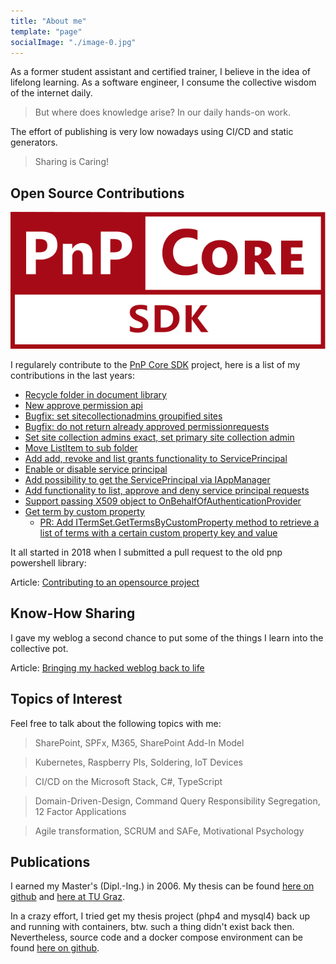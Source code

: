 ```yaml
---
title: "About me"
template: "page"
socialImage: "./image-0.jpg"
---
```


As a former student assistant and certified trainer, I believe in the idea of lifelong learning.
As a software engineer, I consume the collective wisdom of the internet daily.
> But where does knowledge arise? In our daily hands-on work.

The effort of publishing is very low nowadays using CI/CD and static generators.

> Sharing is Caring!

## Open Source Contributions

![Logo](./logo.svg)

I regularely contribute to the [PnP Core SDK](https://github.com/pnp/pnpcore) project, here is a list of my contributions in the last years:

- [Recycle folder in document library](https://github.com/pnp/pnpcore/pull/1620)
- [New approve permission api](https://github.com/pnp/pnpcore/pull/1479)
- [Bugfix: set sitecollectionadmins groupified sites](https://github.com/pnp/pnpcore/pull/1323)
- [Bugfix: do not return already approved permissionrequests](https://github.com/pnp/pnpcore/pull/1202)
- [Set site collection admins exact, set primary site collection admin](https://github.com/pnp/pnpcore/pull/1184)
- [Move ListItem to sub folder](https://github.com/pnp/pnpcore/pull/1146)
- [Add add, revoke and list grants functionality to ServicePrincipal](https://github.com/pnp/pnpcore/pull/1132)
- [Enable or disable service principal](https://github.com/pnp/pnpcore/pull/1117)
- [Add possibility to get the ServicePrincipal via IAppManager](https://github.com/pnp/pnpcore/pull/1116)
- [Add functionality to list, approve and deny service principal requests](https://github.com/pnp/pnpcore/pull/1100)
- [Support passing X509 object to OnBehalfOfAuthenticationProvider](https://github.com/pnp/pnpcore/pull/1047)
- [Get term by custom property](/posts/getting-term-using-custom-a-property-value-with-pnpcore/)
  - [PR: Add ITermSet.GetTermsByCustomProperty method to retrieve a list of terms with a certain custom property key and value](https://github.com/pnp/pnpcore/pull/1021)

It all started in 2018 when I submitted a pull request to the old pnp powershell library:

Article: [Contributing to an opensource project](/posts/contributing-to-an-opensource-project/)

## Know-How Sharing

I gave my weblog a second chance to put some of the things I learn into the collective pot.

Article: [Bringing my hacked weblog back to life](/posts/bringing-my-hacked-weblog-back-to-life/)

## Topics of Interest

Feel free to talk about the following topics with me:

> SharePoint, SPFx, M365, SharePoint Add-In Model

> Kubernetes, Raspberry PIs, Soldering, IoT Devices

> CI/CD on the Microsoft Stack, C#, TypeScript

> Domain-Driven-Design, Command Query Responsibility Segregation, 12 Factor Applications

> Agile transformation, SCRUM and SAFe, Motivational Psychology 

## Publications

I earned my Master's (Dipl.-Ing.) in 2006. My thesis can be found [here on github](https://github.com/mloitzl/hem/blob/main/133236_loitzl_martin_2006.pdf) and [here at TU Graz](https://diglib.tugraz.at/the-heuristic-evaluation-manager-hem-2006).

In a crazy effort, I tried get my thesis project (php4 and mysql4) back up and running with containers, btw. such a thing didn't exist back then.
Nevertheless, source code and a docker compose environment can be found [here on github](https://github.com/mloitzl/hem/).

